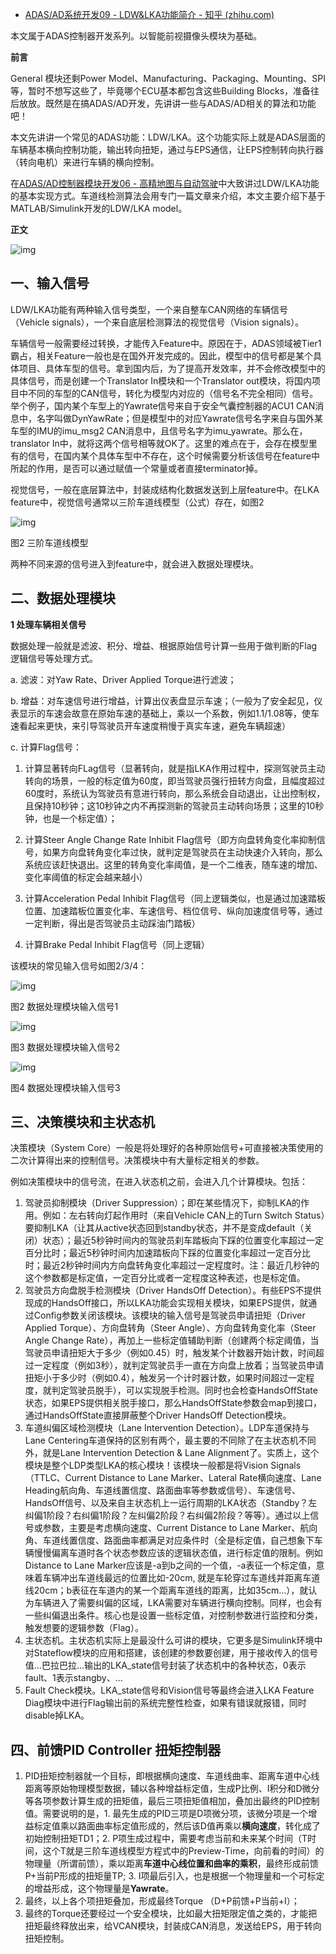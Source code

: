 - [ADAS/AD系统开发09 - LDW&LKA功能简介 - 知乎 (zhihu.com)](https://zhuanlan.zhihu.com/p/46440507)

本文属于ADAS控制器开发系列。以智能前视摄像头模块为基础。

**前言**

General 模块还剩Power Model、Manufacturing、Packaging、Mounting、SPI等，暂时不想写这些了，毕竟哪个ECU基本都包含这些Building Blocks，准备往后放放。既然是在搞ADAS/AD开发，先讲讲一些与ADAS/AD相关的算法和功能吧！

本文先讲讲一个常见的ADAS功能：LDW/LKA。这个功能实际上就是ADAS层面的车辆基本横向控制功能，输出转向扭矩，通过与EPS通信，让EPS控制转向执行器（转向电机）来进行车辆的横向控制。

在[ADAS/AD控制器模块开发06 - 高精地图与自动驾驶](https://zhuanlan.zhihu.com/p/44301860)中大致讲过LDW/LKA功能的基本实现方式。车道线检测算法会用专门一篇文章来介绍，本文主要介绍下基于MATLAB/Simulink开发的LDW/LKA model。

**正文**

![img](https://pic2.zhimg.com/80/v2-07ba0f7c051878414047462404f5b545_720w.jpg)

## **一、输入信号**

LDW/LKA功能有两种输入信号类型，一个来自整车CAN网络的车辆信号（Vehicle signals），一个来自底层检测算法的视觉信号（Vision signals）。

车辆信号一般需要经过转换，才能传入Feature中。原因在于，ADAS领域被Tier1霸占，相关Feature一般也是在国外开发完成的。因此，模型中的信号都是某个具体项目、具体车型的信号。拿到国内后，为了提高开发效率，并不会修改模型中的具体信号，而是创建一个Translator In模块和一个Translator out模块，将国内项目中不同的车型的CAN信号，转化为模型内对应的（信号名不完全相同）信号。举个例子，国内某个车型上的Yawrate信号来自于安全气囊控制器的ACU1 CAN消息中，名字叫做DynYawRate；但是模型中的对应Yawrate信号名字来自与国外某车型的IMU的imu_msg2 CAN消息中，且信号名字为imu_yawrate。那么在，translator In中，就将这两个信号相等就OK了。这里的难点在于，会存在模型里有的信号，在国内某个具体车型中不存在，这个时候需要分析该信号在feature中所起的作用，是否可以通过赋值一个常量或者直接terminator掉。

视觉信号，一般在底层算法中，封装成结构化数据发送到上层feature中。在LKA feature中，视觉信号通常以三阶车道线模型（公式）存在，如图2

![img](https://pic2.zhimg.com/80/v2-ea24537c7e4a04c007fede8cc1cb6c5d_720w.jpg)

图2 三阶车道线模型

两种不同来源的信号进入到feature中，就会进入数据处理模块。

## **二、数据处理模块**

**1 处理车辆相关信号**

数据处理一般就是滤波、积分、增益、根据原始信号计算一些用于做判断的Flag逻辑信号等处理方式。

a. 滤波：对Yaw Rate、Driver Applied Torque进行滤波；

b. 增益：对车速信号进行增益，计算出仪表盘显示车速；（一般为了安全起见，仪表显示的车速会故意在原始车速的基础上，乘以一个系数，例如1.1/1.08等，使车速看起来更快，来引导驾驶员开车速度稍慢于真实车速，避免车辆超速）

c. 计算Flag信号：

1. 计算显著转向FLag信号（显著转向，就是指LKA作用过程中，探测驾驶员主动转向的场景，一般的标定值为60度，即当驾驶员强行扭转方向盘，且幅度超过60度时，系统认为驾驶员有意进行转向，那么系统会自动退出，让出控制权，且保持10秒钟；这10秒钟之内不再探测新的驾驶员主动转向场景；这里的10秒钟，也是一个标定值）；

2. 计算Steer Angle Change Rate Inhibit Flag信号（即方向盘转角变化率抑制信号，如果方向盘转角变化率过快，就判定是驾驶员在主动快速介入转向，那么系统应该赶快退出。这里的转角变化率阈值，是一个二维表，随车速的增加、变化率阈值的标定会越来越小）

3. 计算Acceleration Pedal Inhibit Flag信号（同上逻辑类似，也是通过加速踏板位置、加速踏板位置变化率、车速信号、档位信号、纵向加速度信号等，通过一定判断，得出是否驾驶员主动踩油门踏板）

4. 计算Brake Pedal Inhibit Flag信号（同上逻辑）

该模块的常见输入信号如图2/3/4：

![img](https://pic4.zhimg.com/80/v2-b64afaad87c836e81e7ef9410783b8d7_720w.jpg)

图2 数据处理模块输入信号1

![img](https://pic2.zhimg.com/80/v2-4511cf7f9ee0d69014e4f73fc85b4535_720w.jpg)

图3 数据处理模块输入信号2

![img](https://pic4.zhimg.com/80/v2-46def9b3bd85f9c016b749d5ee843b23_720w.jpg)

图4 数据处理模块输入信号3

## **三、决策模块和主状态机**

决策模块（System Core）一般是将处理好的各种原始信号+可直接被决策使用的二次计算得出来的控制信号。决策模块中有大量标定相关的参数。

例如决策模块中的信号流，在进入状态机之前，会进入几个计算模块。包括：

1. 驾驶员抑制模块（Driver Suppression）；即在某些情况下，抑制LKA的作用。例如：左右转向灯起作用时（来自Vehicle CAN上的Turn Switch Status）要抑制LKA（让其从active状态回到standby状态，并不是变成default（关闭）状态）；最近5秒钟时间内的驾驶员刹车踏板向下踩的位置变化率超过一定百分比时；最近5秒钟时间内加速踏板向下踩的位置变化率超过一定百分比时；最近2秒钟时间内方向盘转角变化率超过一定程度时。注：最近几秒钟的这个参数都是标定值，一定百分比或者一定程度这种表述，也是标定值。
2. 驾驶员方向盘脱手检测模块（Driver HandsOff Detection）。有些EPS不提供现成的HandsOff接口，所以LKA功能会实现相关模块，如果EPS提供，就通过Config参数关闭该模块。该模块的输入信号是驾驶员申请扭矩（Driver Applied Torque）、方向盘转角（Steer Angle）、方向盘转角变化率（Steer Angle Change Rate），再加上一些标定值辅助判断（创建两个标定阈值，当驾驶员申请扭矩大于多少（例如0.45）时，触发某个计数器开始计数，时间超过一定程度（例如3秒），就判定驾驶员手一直在方向盘上放着；当驾驶员申请扭矩小于多少时（例如0.4），触发另一个计时器计数，如果时间超过一定程度，就判定驾驶员脱手），可以实现脱手检测。同时也会检查HandsOffState状态，如果EPS提供相关脱手接口，那么HandsOffState参数会map到接口，通过HandsOffState直接屏蔽整个Driver HandsOff Detection模块。
3. 车道纠偏区域检测模块（Lane Intervention Detection）。LDP车道保持与Lane Centering车道保持的区别有两个，最主要的不同除了在主状态机不同外，就是Lane Intervention Detection & Lane Alignment了。实质上，这个模块是整个LDP类型LKA的核心模块！该模块一般都是将Vision Signals（TTLC、Current Distance to Lane Marker、Lateral Rate横向速度、Lane Heading航向角、车道线置信度、路面曲率等参数或信号）、车速信号、HandsOff信号、以及来自主状态机上一运行周期的LKA状态（Standby？左纠偏1阶段？右纠偏1阶段？左纠偏2阶段？右纠偏2阶段？等等）。通过以上信号或参数，主要是考虑横向速度、Current Distance to Lane Marker、航向角、车道线置信度、路面曲率都满足对应条件时（全是标定值，自己想象下车辆慢慢偏离车道时各个状态参数应该的逻辑状态值，进行标定值的限制。例如Distance to Lane Marker应该是-a到b之间的一个值，-a表征一个标定值，意味着车辆冲出车道线最远的位置比如-20cm, 就是车轮穿过车道线并距离车道线20cm；b表征在车道内的某一个距离车道线的距离，比如35cm...），就认为车辆进入了需要纠偏的区域，LKA需要对车辆进行横向控制。同样，也会有一些纠偏退出条件。核心也是设置一些标定值，对控制参数进行监控和分类，触发想要的逻辑参数（Flag）。
4. 主状态机。主状态机实际上是最没什么可讲的模块，它更多是Simulink环境中对Stateflow模块的应用和搭建，该创建的参数要创建，用于接收传入的信号值...巴拉巴拉...输出的LKA_state信号封装了状态机中的各种状态，0表示fault、1表示stangby、...
5. Fault Check模块。LKA_state信号和Vision信号等最终会进入LKA Feature Diag模块中进行Flag输出前的系统完整性检查，如果有错误就报错，同时disable掉LKA。

## **四、前馈PID Controller 扭矩控制器**

1. PID扭矩控制器就一个目标，即根据横向速度、车道线曲率、距离车道中心线距离等原始物理模型数据，辅以各种增益标定值，生成P比例、I积分和D微分等各项参数计算生成的扭矩值，最后三项扭矩值相加，叠加出最终的PID控制值。需要说明的是，1. 最先生成的PID三项是D项微分项，该微分项是一个增益标定值乘以路面曲率标定值形成的，然后该D值再乘以**横向速度**，转化成了初始控制扭矩TD1；2. P项生成过程中，需要考虑当前和未来某个时间（T时间，这个T就是三阶车道线模型方程式中的Preview-Time，向前看的时间）的物理量（所谓前馈），乘以距离**车道中心线位置和曲率的乘积**，最终形成前馈P+当前P形成的扭矩量TP; 3. I项最后引入，也是根据一个物理量和一个可标定的增益形成，这个物理量是**Yawrate**。
2. 最终，以上各个项扭矩叠加，形成最终Torque （D+P前馈+P当前+I）；
3. 最终的Torque还要经过一个安全模块，比如最大扭矩限定值之类的，才能把扭矩最终释放出来，给VCAN模块，封装成CAN消息，发送给EPS，用于转向扭矩控制。